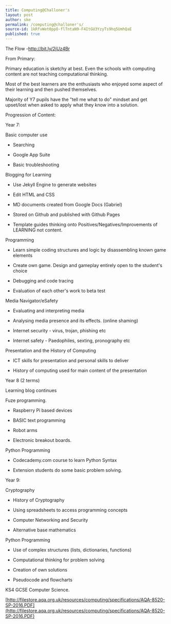 ```yaml
---
title: Computing@Challoner's
layout: post
author: ske
permalink: /computing@challoner's/
source-id: 1kRfvWet0ppO-flTntaN9-F4ItGU3YzyTs9hq5UmhQaE
published: true
---
```

The Flow -http://bit.ly/2jUz4Br

From Primary: 

Primary education is sketchy at best. Even the schools with computing content are not teaching computational thinking. 

Most of the best learners are the enthusiasts who enjoyed some aspect of their learning and then pushed themselves. 

Majority of Y7 pupils have the "tell me what to do" mindset and get upset/lost when asked to apply what they know into a solution. 

Progression of Content: 

Year 7:

Basic computer use

* Searching

* Google App Suite

* Basic troubleshooting

Blogging for Learning

* Use Jekyll Engine to generate websites

* Edit HTML and CSS

* MD documents created from Google Docs (Gabriel)

* Stored on Github and published with Github Pages

* Template guides thinking onto Positives/Negatives/Improvements of LEARNING not content.

Programming

* Learn simple coding structures and logic by disassembling known game elements

* Create own game. Design and gameplay entirely open to the student's choice

* Debugging and code tracing

* Evaluation of each other's work to beta test

Media Navigator/eSafety

* Evaluating and interpreting media

* Analysing media presence and its effects. (online shaming) 

* Internet security - virus, trojan, phishing etc

* Internet safety - Paedophiles, sexting, pronography etc

Presentation and the History of Computing

* ICT skills for presentation and personal skills to deliver

* History of computing used for main content of the presentation

Year 8 (2 terms)

Learning blog continues

Fuze programming.

* Raspberry Pi based devices

* BASIC text programming

* Robot arms

* Electronic breakout boards.

Python Programming

* Codecademy.com course to learn Python Syntax

* Extension students do some basic problem solving.

Year 9:

Cryptography

* History of Cryptography

* Using spreadsheets to access programming concepts

* Computer Networking and Security

* Alternative base mathematics

Python Programming

* Use of complex structures (lists, dictionaries, functions) 

* Computational thinking for problem solving

* Creation of own solutions

* Pseudocode and flowcharts

KS4 GCSE Computer Science. 

[http://filestore.aqa.org.uk/resources/computing/specifications/AQA-8520-SP-2016.PDF](http://filestore.aqa.org.uk/resources/computing/specifications/AQA-8520-SP-2016.PDF)

